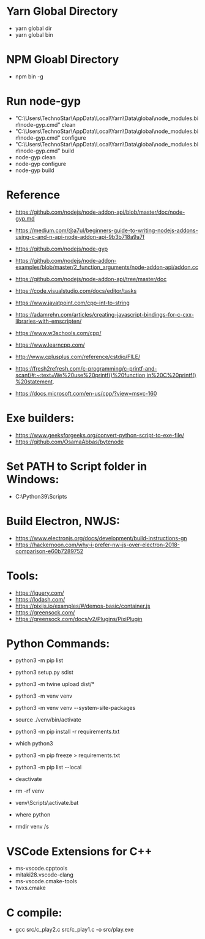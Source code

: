 # Yarn Global Directory

- yarn global dir
- yarn global bin

# NPM Gloabl Directory

- npm bin -g

# Run node-gyp

- "C:\Users\TechnoStar\AppData\Local\Yarn\Data\global\node_modules\.bin\node-gyp.cmd" clean
- "C:\Users\TechnoStar\AppData\Local\Yarn\Data\global\node_modules\.bin\node-gyp.cmd" configure
- "C:\Users\TechnoStar\AppData\Local\Yarn\Data\global\node_modules\.bin\node-gyp.cmd" build
- node-gyp clean
- node-gyp configure
- node-gyp build

# Reference

- https://github.com/nodejs/node-addon-api/blob/master/doc/node-gyp.md

- https://medium.com/@a7ul/beginners-guide-to-writing-nodejs-addons-using-c-and-n-api-node-addon-api-9b3b718a9a7f

- https://github.com/nodejs/node-gyp

- https://github.com/nodejs/node-addon-examples/blob/master/2_function_arguments/node-addon-api/addon.cc

- https://github.com/nodejs/node-addon-api/tree/master/doc

- https://code.visualstudio.com/docs/editor/tasks

- https://www.javatpoint.com/cpp-int-to-string

- https://adamrehn.com/articles/creating-javascript-bindings-for-c-cxx-libraries-with-emscripten/

- https://www.w3schools.com/cpp/

- https://www.learncpp.com/

- http://www.cplusplus.com/reference/cstdio/FILE/

- https://fresh2refresh.com/c-programming/c-printf-and-scanf/#:~:text=We%20use%20printf()%20function,in%20C%20printf()%20statement.

- https://docs.microsoft.com/en-us/cpp/?view=msvc-160

# Exe builders:

- https://www.geeksforgeeks.org/convert-python-script-to-exe-file/
- https://github.com/OsamaAbbas/bytenode

# Set PATH to Script folder in Windows:

- C:\Python39\Scripts

# Build Electron, NWJS:

- https://www.electronjs.org/docs/development/build-instructions-gn
- https://hackernoon.com/why-i-prefer-nw-js-over-electron-2018-comparison-e60b7289752

# Tools:

- https://jquery.com/
- https://lodash.com/
- https://pixijs.io/examples/#/demos-basic/container.js
- https://greensock.com/
- https://greensock.com/docs/v2/Plugins/PixiPlugin

# Python Commands:

- python3 -m pip list
- python3 setup.py sdist
- python3 -m twine upload dist/\*

- python3 -m venv venv
- python3 -m venv venv --system-site-packages
- source ./venv/bin/activate
- python3 -m pip install -r requirements.txt
- which python3
- python3 -m pip freeze > requirements.txt
- python3 -m pip list --local
- deactivate
- rm -rf venv

- venv\Scripts\activate.bat
- where python
- rmdir venv /s

# VSCode Extensions for C++

- ms-vscode.cpptools
- mitaki28.vscode-clang
- ms-vscode.cmake-tools
- twxs.cmake

# C compile:

- gcc src/c_play2.c src/c_play1.c -o src/play.exe
